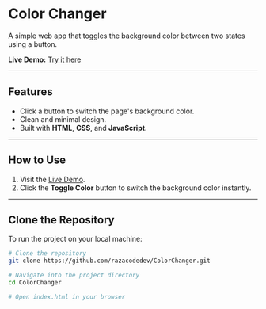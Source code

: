 # Color Changer

A simple web app that toggles the background color between two states using a button.

**Live Demo:** [Try it here](https://razacodedev.github.io/ColorChanger/)

---

## Features
- Click a button to switch the page's background color.
- Clean and minimal design.
- Built with **HTML**, **CSS**, and **JavaScript**.

---

## How to Use
1. Visit the [Live Demo](https://razacodedev.github.io/ColorChanger/).
2. Click the **Toggle Color** button to switch the background color instantly.

---

## Clone the Repository

To run the project on your local machine:

```bash
# Clone the repository
git clone https://github.com/razacodedev/ColorChanger.git

# Navigate into the project directory
cd ColorChanger

# Open index.html in your browser
